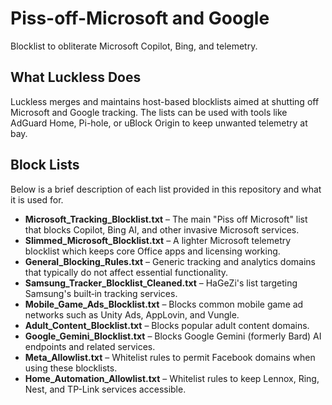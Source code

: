 # Piss-off-Microsoft and Google
Blocklist to obliterate Microsoft Copilot, Bing, and telemetry.

## What Luckless Does
Luckless merges and maintains host-based blocklists aimed at shutting off Microsoft and Google tracking. The lists can be used with tools like AdGuard Home, Pi-hole, or uBlock Origin to keep unwanted telemetry at bay.

## Block Lists

Below is a brief description of each list provided in this repository and what it is used for.

- **Microsoft_Tracking_Blocklist.txt** – The main "Piss off Microsoft" list that blocks Copilot, Bing AI, and other invasive Microsoft services.
- **Slimmed_Microsoft_Blocklist.txt** – A lighter Microsoft telemetry blocklist which keeps core Office apps and licensing working.
- **General_Blocking_Rules.txt** – Generic tracking and analytics domains that typically do not affect essential functionality.
- **Samsung_Tracker_Blocklist_Cleaned.txt** – HaGeZi's list targeting Samsung's built‑in tracking services.
- **Mobile_Game_Ads_Blocklist.txt** – Blocks common mobile game ad networks such as Unity Ads, AppLovin, and Vungle.
- **Adult_Content_Blocklist.txt** – Blocks popular adult content domains.
- **Google_Gemini_Blocklist.txt** – Blocks Google Gemini (formerly Bard) AI endpoints and related services.
- **Meta_Allowlist.txt** – Whitelist rules to permit Facebook domains when using these blocklists.
- **Home_Automation_Allowlist.txt** – Whitelist rules to keep Lennox, Ring, Nest, and TP-Link services accessible.
